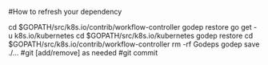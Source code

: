 #How to refresh your dependency

cd $GOPATH/src/k8s.io/contrib/workflow-controller
godep restore
go get -u k8s.io/kubernetes
cd $GOPATH/src/k8s.io/kubernetes
godep restore
cd $GOPATH/src/k8s.io/contrib/workflow-controller
rm -rf Godeps
godep save ./...
#git [add/remove] as needed
#git commit
